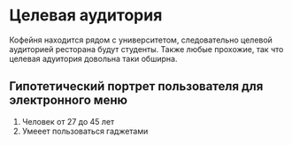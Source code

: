 # Целевая аудитория

Кофейня находится рядом с университетом, следовательно целевой аудиторией ресторана будут студенты.
Также любые прохожие, так что целевая адуитория довольна таки обширна.

## Гипотетический портрет пользователя для электронного меню

1. Человек от 27 до 45 лет
2. Умееет пользоваться гаджетами

